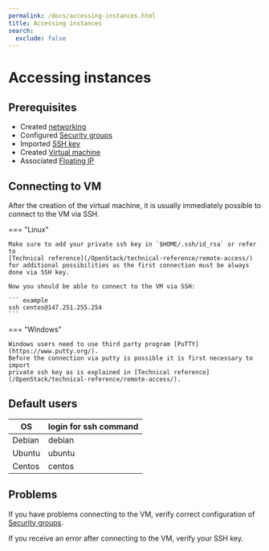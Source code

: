 ```yaml
---
permalink: /docs/accessing-instances.html
title: Accessing instances
search:
  exclude: false
---
```


# Accessing instances

## Prerequisites

- Created [networking](/OpenStack/how-to-guides/create-networking/)
- Configured [Security groups](/OpenStack/how-to-guides/configuring-security-groups/)
- Imported [SSH key](/OpenStack/getting-started/creating-first-infrastructure/)
- Created [Virtual machine](/OpenStack/getting-started/creating-first-infrastructure/)
- Associated [Floating IP](/OpenStack/how-to-guides/allocating-floating-ips/)

## Connecting to VM

After the creation of the virtual machine, it is usually immediately possible to
connect to the VM via SSH.

=== "Linux"

    Make sure to add your private ssh key in `$HOME/.ssh/id_rsa` or refer to
    [Technical reference](/OpenStack/technical-reference/remote-access/)
    for additional possibilities as the first connection must be always done via SSH key.

    Now you should be able to connect to the VM via SSH:

    ``` example
    ssh centos@147.251.255.254
    ```

=== "Windows"

    Windows users need to use third party program [PuTTY](https://www.putty.org/).
    Before the connection via putty is possible it is first necessary to import
    private ssh key as is explained in [Technical reference](/OpenStack/technical-reference/remote-access/).

## Default users

| OS     | login for ssh command |
|--------|-----------------------|
| Debian | debian                |
| Ubuntu | ubuntu                |
| Centos | centos                |

## Problems

If you have problems connecting to the VM, verify correct configuration of
[Security groups](/OpenStack/how-to-guides/configuring-security-groups/).

If you receive an error after connecting to the VM, verify your SSH key.
